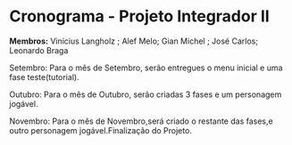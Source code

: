 ﻿# Cronograma - Projeto Integrador II

<b>Membros:</b> Vinícius Langholz ; Alef Melo; Gian Michel ; José Carlos; Leonardo Braga

Setembro: Para o mês de Setembro, serão entregues o menu inicial e uma fase teste(tutorial).

Outubro: Para o mês de Outubro, serão criadas 3 fases e um personagem jogável.

Novembro: Para o mês de Novembro,será criado o restante das fases,e outro personagem jogável.Finalização do Projeto.
